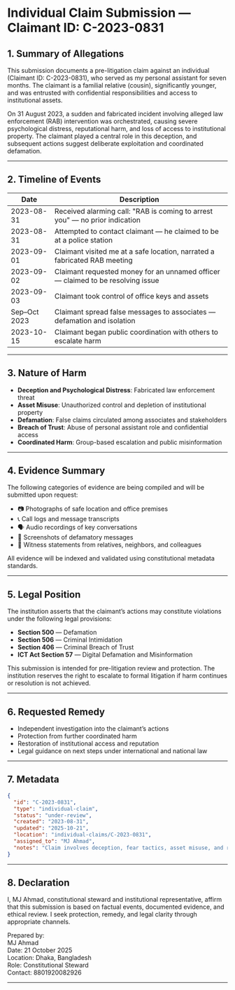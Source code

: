 # Individual Claim Submission — Claimant ID: C-2023-0831

## 1. Summary of Allegations

This submission documents a pre-litigation claim against an individual (Claimant ID: C-2023-0831), who served as my personal assistant for seven months. The claimant is a familial relative (cousin), significantly younger, and was entrusted with confidential responsibilities and access to institutional assets.

On 31 August 2023, a sudden and fabricated incident involving alleged law enforcement (RAB) intervention was orchestrated, causing severe psychological distress, reputational harm, and loss of access to institutional property. The claimant played a central role in this deception, and subsequent actions suggest deliberate exploitation and coordinated defamation.

---

## 2. Timeline of Events

| Date         | Description                                                                 |
|--------------|------------------------------------------------------------------------------|
| 2023-08-31   | Received alarming call: "RAB is coming to arrest you" — no prior indication |
| 2023-08-31   | Attempted to contact claimant — he claimed to be at a police station         |
| 2023-09-01   | Claimant visited me at a safe location, narrated a fabricated RAB meeting    |
| 2023-09-02   | Claimant requested money for an unnamed officer — claimed to be resolving issue |
| 2023-09-03   | Claimant took control of office keys and assets                              |
| Sep–Oct 2023 | Claimant spread false messages to associates — defamation and isolation      |
| 2023-10-15   | Claimant began public coordination with others to escalate harm              |

---

## 3. Nature of Harm

- **Deception and Psychological Distress**: Fabricated law enforcement threat
- **Asset Misuse**: Unauthorized control and depletion of institutional property
- **Defamation**: False claims circulated among associates and stakeholders
- **Breach of Trust**: Abuse of personal assistant role and confidential access
- **Coordinated Harm**: Group-based escalation and public misinformation

---

## 4. Evidence Summary

The following categories of evidence are being compiled and will be submitted upon request:

- 📷 Photographs of safe location and office premises
- 📞 Call logs and message transcripts
- 🗣️ Audio recordings of key conversations
- 📄 Screenshots of defamatory messages
- 🧾 Witness statements from relatives, neighbors, and colleagues

All evidence will be indexed and validated using constitutional metadata standards.

---

## 5. Legal Position

The institution asserts that the claimant’s actions may constitute violations under the following legal provisions:

- **Section 500** — Defamation  
- **Section 506** — Criminal Intimidation  
- **Section 406** — Criminal Breach of Trust  
- **ICT Act Section 57** — Digital Defamation and Misinformation

This submission is intended for pre-litigation review and protection. The institution reserves the right to escalate to formal litigation if harm continues or resolution is not achieved.

---

## 6. Requested Remedy

- Independent investigation into the claimant’s actions  
- Protection from further coordinated harm  
- Restoration of institutional access and reputation  
- Legal guidance on next steps under international and national law

---

## 7. Metadata

```json
{
  "id": "C-2023-0831",
  "type": "individual-claim",
  "status": "under-review",
  "created": "2023-08-31",
  "updated": "2025-10-21",
  "location": "individual-claims/C-2023-0831",
  "assigned_to": "MJ Ahmad",
  "notes": "Claim involves deception, fear tactics, asset misuse, and reputational harm."
}
```

---

## 8. Declaration

I, MJ Ahmad, constitutional steward and institutional representative, affirm that this submission is based on factual events, documented evidence, and ethical review. I seek protection, remedy, and legal clarity through appropriate channels.

Prepared by:  
MJ Ahmad  
Date: 21 October 2025  
Location: Dhaka, Bangladesh  
Role: Constitutional Steward  
Contact: 8801920082926

---

